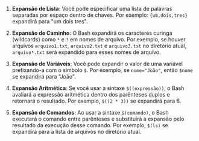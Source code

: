 1. **Expansão de Lista**: Você pode especificar uma lista de palavras separadas por espaço dentro de chaves. Por exemplo: `{um,dois,tres}` expandirá para "um dois tres".

2. **Expansão de Caminho**: O Bash expandirá os caracteres curinga (wildcards) como `*` e `?` em nomes de arquivo. Por exemplo, se houver arquivos `arquivo1.txt`, `arquivo2.txt` e `arquivo3.txt` no diretório atual, `arquivo*.txt` será expandido para esses nomes de arquivo.

3. **Expansão de Variáveis**: Você pode expandir o valor de uma variável prefixando-a com o símbolo `$`. Por exemplo, se `nome="João"`, então `$nome` se expandirá para "João".

4. **Expansão Aritmética**: Se você usar a sintaxe `$((expressão))`, o Bash avaliará a expressão aritmética dentro dos parênteses duplos e retornará o resultado. Por exemplo, `$((2 * 3))` se expandirá para 6.

5. **Expansão de Comandos**: Ao usar a sintaxe `$(comando)`, o Bash executará o comando entre parênteses e substituirá a expansão pelo resultado da execução desse comando. Por exemplo, `$(ls)` se expandirá para a lista de arquivos no diretório atual.
